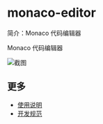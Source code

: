 # monaco-editor

简介：Monaco 代码编辑器

Monaco 代码编辑器

![截图](https://gw.alicdn.com/tfs/TB1bOKfjvDH8KJjy1XcXXcpdXXa-1886-1236.png)

## 更多

* [使用说明](http://gitlab.alibaba-inc.com/ice/notes/issues/830)
* [开发规范](http://gitlab.alibaba-inc.com/ice/notes/issues/830)
